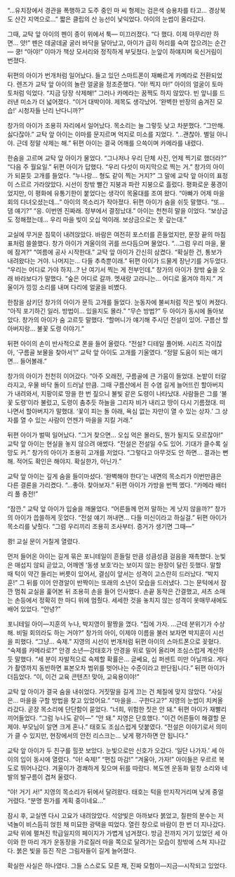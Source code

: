 
“…유치장에서 경관을 폭행하고 도주 중인 마 씨 형제는 검은색 승용차를 타고… 경상북도 산간 지역으로…”
짧은 클립의 산 능선이 낯익었다. 아이의 눈썹이 올라갔다.

그때, 교탁 앞 아이의 펜이 종이 위에서 툭— 미끄러졌다.
“다 했다. 이제 마무리만 하면… 앗!”
펜은 데굴데굴 굴러 바닥을 달아났고, 아이가 급히 허리를 숙여 잡으려는 순간—
쿵!
“아야!”
이마가 책상 모서리와 정직하게 부딪쳤다. 눈앞이 하얘지며 욱신거림이 번졌다.

뒤편의 아이가 번개처럼 일어났다. 들고 있던 스마트폰이 재빠르게 카메라로 전환되었다. 렌즈가 교탁 앞 아이의 놀란 얼굴을 정조준했다.
“야! 찍지 마!” 아이의 얼굴이 토마토처럼 익었다. “지금 당장 삭제해!”
그러나 카메라는 꿈쩍도 하지 않았다. 빈 앞니를 드러낸 미소가 더 넓어졌다.
“이거 대박이야. 제목도 생각났어. ‘완벽한 반장의 숨겨진 모습!’ 시청자들 난리 난다니까?”

창가의 아이가 조용히 자리에서 일어났다. 목소리는 늘 그렇듯 낮고 차분했다.
“그만해. 싫다잖아.”
교탁 앞 아이는 이마를 문지르며 억지로 미소를 지었다.
“…괜찮아. 별일 아니야. 근데 정말 삭제는 해.”
뒤편 아이는 결국 어깨를 으쓱이며 카메라를 내렸다.

한숨을 고르며 교탁 앞 아이가 물었다.
“그나저나 우리 단체 사진, 언제 찍기로 했더라?”
“다음 주 월요일.” 뒤편 아이가 답했다. “우리 다섯이 마지막으로 찍는 거.”
창가의 아이가 되묻듯 고개를 들었다.
“누나랑… 형도 같이 찍는 거지?”
그 말에 교탁 앞 아이의 표정이 스르르 가라앉았다. 시선이 창밖 빨간 지붕과 파란 지붕으로 흘렀다. 평화로운 풍경이었지만, 이 평화에 유통기한이 붙었다는 생각이 목울대를 조여 왔다.
“아빠가 어제 마을 회의 다녀오셨는데…” 아이의 목소리가 작아졌다.
뒤편 아이가 숨을 쉬듯 말했다.
“또… 댐 얘기?”
“응. 이번엔 진짜래. 정부에서 결정났대.” 아이는 천천히 말을 이었다. “보상금도 정해졌는데… 우리 마을 빚이 오십 억이래. 보상금으로는 못 갚는대.”

교실에 무거운 침묵이 내려앉았다. 바람은 여전히 포스터를 흔들었지만, 문장 끝의 마침표처럼 쓸쓸했다.
창가 아이가 겨울이의 귀를 쓰다듬으며 물었다.
“…그럼 우리 마을, 물에 잠겨?”
“여름에 공사 시작한대.” 교탁 앞 아이가 간신히 삼켰다. “확실한 건, 통보가 내려왔다는 거야. 나머지는… 다들 추측뿐이래.”
뒤편 아이가 드물게 장난기를 거두었다.
“우리는 어디로 가야 하지…? 난 여기서 찍는 게 전부인데.”
창가의 아이가 창밖 숲을 오래 바라보다가 말했다.
“숲은 어디로 갈까. 멧새랑 고라니는… 어디로 옮겨야 하지.”
겨울이가 낑낑 소리를 내며 다리에 얼굴을 비볐다.

한참을 삼키던 창가의 아이가 문득 고개를 들었다. 눈동자에 불씨처럼 작은 빛이 켜졌다.
“아직 포기하긴 일러. 방법이… 있을지도 몰라.”
“무슨 방법?” 두 아이가 동시에 돌아보았다.
창가의 아이가 숨 고르듯 말했다.
“할머니가 얘기해 주시던 전설이 있어. 구름산 할아버지랑… 불꽃 도령 이야기.”

뒤편 아이의 손이 반사적으로 폰을 들어 올렸다.
“전설? 디테일 풀어봐. 시리즈 각이잖아, ‘구름골 보물을 찾아서’!”
교탁 앞 아이도 고개를 기울였다.
“정말 도움이 되는 얘기면… 들어볼래.”

창가의 아이가 천천히 이어갔다.
“아주 오래전, 구름골에 큰 가뭄이 들었대. 논밭이 터갈라지고, 우물 바닥 돌이 드러날 만큼. 그때 구름산에서 흰 수염 길게 늘어뜨린 할아버지가 내려와서, 지팡이로 땅을 한 번 짚으니 불빛 같은 도령이 나타났대. 사람들은 그를 ‘불꽃 도령’이라 불렀고, 도령이 춤추듯 하늘을 그리자 비가 내리고 땅이 다시 기름졌대. 떠나면서 할아버지가 말했대.
‘꽃이 피는 돌 아래, 욕심 없는 자만이 열 수 있는 상자.’
그 상자를 열 수 있는 사람이 언젠가 마을을 지킬 거래.”

뒤편 아이가 벌떡 일어났다.
“그거 찾으면… 오십 억은 몰라도, 뭔가 될지도 모르잖아!”
교탁 앞 아이는 현실을 놓지 않으려 애썼다.
“전설은 전설일 수도 있어. 기대가 클수록 실망도 커.”
창가의 아이가 조용히 고개를 저었다.
“그렇다고 아무것도 안 하면… 결과는 뻔해. 적어도 확인은 해야지. 확실한가, 아닌가.”

교탁 앞 아이는 깊게 숨을 들이마셨다. ‘완벽해야 한다’는 내면의 목소리가 이번만큼은 다른 결론을 가리켰다.
“…좋아. 찾아보자.”
뒤편 아이가 가방을 번쩍 멨다.
“카메라 배터리 풀 충전!”

“잠깐.” 교탁 앞 아이가 입술을 깨물었다. “어른들께 먼저 말하는 게 낫지 않을까?”
창가의 아이가 씁쓸하게 웃었다.
“전설 얘기 꺼내면… 다들 미신이라고 하실걸.”
뒤편 아이가 목소리를 낮췄다.
“그럼 우리끼리 조용히 조사부터. 증거가 생기면 그때—”

쾅!
교실 문이 거칠게 열렸다.

먼저 들어온 아이는 길게 묶은 포니테일이 흔들릴 만큼 성큼성큼 걸음을 재촉했다. 눈빛은 매섭지 않되 곧았고, 어깨엔 ‘동생 보호’라는 보이지 않는 완장이 달린 듯했다. 말할 때 턱이 약간 들리는 버릇이 있어서, 결심이 앞서는 성격이 고스란히 드러났다.
“박지훈!”
그 뒤를 이어 안경알이 반짝이는 또래의 소년이 모습을 드러냈다. 그는 문턱에서 잠깐 멈춰 교실을 훑어본 뒤 조용히 손을 들어 인사했다. 손끝 동작은 간결했고, 셔츠 소매는 손등에서 정확히 한 마디 위에 멈췄다. 세세한 것을 놓치지 않는 성격이 옷매무새에도 배어 있었다.
“안녕?”

포니테일 아이—지훈의 누나, 박지영이 팔짱을 꼈다.
“집에 가자. …근데 분위기가 수상해. 비밀 회의라도 하는 거야?”
창가의 아이, 이제야 이름을 불러 보자면 박지훈이 시선을 피했다.
“그냥… 숙제.”
지영의 시선이 번개처럼 뒤편 아이의 스마트폰으로 꽂혔다.
“숙제를 카메라로?”
안경 소년—강태호가 안경을 위로 밀어 올리며 조심스럽게 계산하듯 말했다.
“세 분이 자발적으로 숙제할 확률은… 글쎄요, 십 퍼센트 미만 아닐까요. 게다가 촬영까지 동반하면 표본오차 범위를 벗어나는 수준이라고 판단됩니다.”
뒤편 아이가 더듬었다.
“이, 이건 교육 콘텐츠! 맞아, 교육용이야!”

교탁 앞 아이가 결국 숨을 내쉬었다. 거짓말을 길게 끄는 건 체질에 맞지 않았다.
“사실은… 마을을 구할 방법을 찾고 있었어요.”
“마을을… 구한다고?” 지영의 눈썹이 치켜올라갔다. 곧장 목소리에 단단함이 묻었다.
“너희, 위험한 짓은 안 돼.”
뒤편 아이가 재빨리 끼어들었다.
“그럼 누나도 같이—”
“안 돼.” 지영은 단호했다. “이건 어른들이 해결할 문제야. 부모님이 알면 크게 혼나.”
태호도 조심스럽게 덧붙였다.
“전설은 이야기로서 의미가 클 수 있지만, 현장에서의 안전 리스크는… 낮게 평가하면 안 됩니다.”

교탁 앞 아이가 두 친구를 힐끗 보았다. 눈빛으로만 신호가 오갔다. ‘일단 나가자.’
세 아이의 입이 동시에 열렸다.
“아! 숙제!”
“편집 마감!”
“겨울아, 가자!”
아이들은 우르르 복도로 뛰어나갔다. 겨울이가 경쾌하게 짖으며 뒤를 따랐다. 복도엔 운동화 밑창 소리와 네 발의 발구름이 겹쳐 울렸다.

“야! 거기 서!” 지영의 목소리가 뒤에서 달려왔다.
태호는 턱을 만지작거리며 낮게 중얼거렸다.
“분명 뭔가를 계획 중이네요…”

잠시 후, 교실엔 다시 고요가 내려앉았다. 석양빛은 아까보다 붉었고, 칠판의 분수는 저녁놀이 비스듬히 얹힌 채 미묘한 광택을 띠었다. 열린 창으로 바람이 한 번 더 지나갔다. 교탁 위에 펼쳐진 학급일지의 페이지가 가볍게 넘겨졌다. 방금 전까지 거기 있었던 세 아이와 한 마리 개가 운동장을 가로질러 마을 쪽으로 달려가는 모습이 창밖에 스쳐 지나갔다. 붉은 빛을 등진 작은 그림자들이 길게 늘어졌다.

확실한 사실은 하나였다.
그들 스스로도 모른 채, 진짜 모험이—지금—시작되고 있었다.
